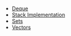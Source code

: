 
- [Deque](Deque)
- [Stack Implementation](Stack%20Implementation)
- [Sets](SETS.md)
- [Vectors](Vector)
